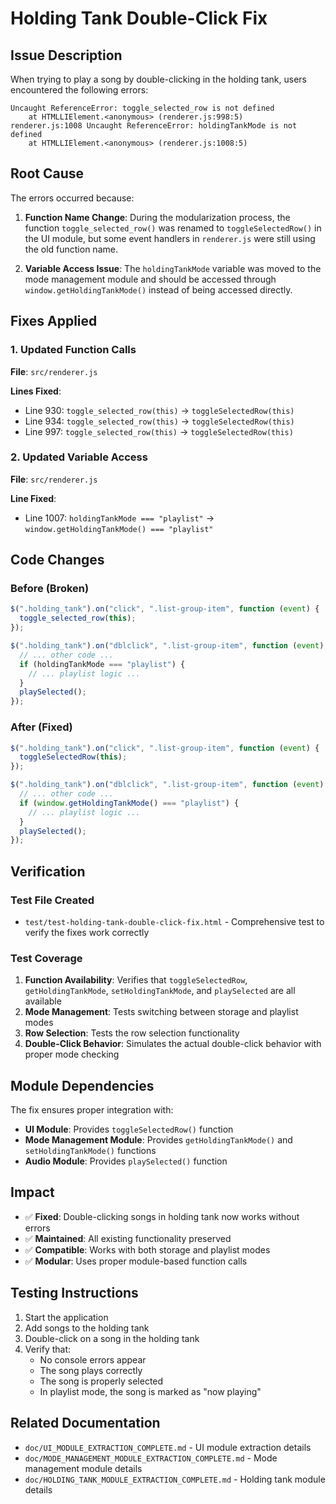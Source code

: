 # Holding Tank Double-Click Fix

## Issue Description

When trying to play a song by double-clicking in the holding tank, users encountered the following errors:

```
Uncaught ReferenceError: toggle_selected_row is not defined
    at HTMLLIElement.<anonymous> (renderer.js:998:5)
renderer.js:1008 Uncaught ReferenceError: holdingTankMode is not defined
    at HTMLLIElement.<anonymous> (renderer.js:1008:5)
```

## Root Cause

The errors occurred because:

1. **Function Name Change**: During the modularization process, the function `toggle_selected_row()` was renamed to `toggleSelectedRow()` in the UI module, but some event handlers in `renderer.js` were still using the old function name.

2. **Variable Access Issue**: The `holdingTankMode` variable was moved to the mode management module and should be accessed through `window.getHoldingTankMode()` instead of being accessed directly.

## Fixes Applied

### 1. Updated Function Calls

**File**: `src/renderer.js`

**Lines Fixed**:
- Line 930: `toggle_selected_row(this)` → `toggleSelectedRow(this)`
- Line 934: `toggle_selected_row(this)` → `toggleSelectedRow(this)`
- Line 997: `toggle_selected_row(this)` → `toggleSelectedRow(this)`

### 2. Updated Variable Access

**File**: `src/renderer.js`

**Line Fixed**:
- Line 1007: `holdingTankMode === "playlist"` → `window.getHoldingTankMode() === "playlist"`

## Code Changes

### Before (Broken)
```javascript
$(".holding_tank").on("click", ".list-group-item", function (event) {
  toggle_selected_row(this);
});

$(".holding_tank").on("dblclick", ".list-group-item", function (event) {
  // ... other code ...
  if (holdingTankMode === "playlist") {
    // ... playlist logic ...
  }
  playSelected();
});
```

### After (Fixed)
```javascript
$(".holding_tank").on("click", ".list-group-item", function (event) {
  toggleSelectedRow(this);
});

$(".holding_tank").on("dblclick", ".list-group-item", function (event) {
  // ... other code ...
  if (window.getHoldingTankMode() === "playlist") {
    // ... playlist logic ...
  }
  playSelected();
});
```

## Verification

### Test File Created
- `test/test-holding-tank-double-click-fix.html` - Comprehensive test to verify the fixes work correctly

### Test Coverage
1. **Function Availability**: Verifies that `toggleSelectedRow`, `getHoldingTankMode`, `setHoldingTankMode`, and `playSelected` are all available
2. **Mode Management**: Tests switching between storage and playlist modes
3. **Row Selection**: Tests the row selection functionality
4. **Double-Click Behavior**: Simulates the actual double-click behavior with proper mode checking

## Module Dependencies

The fix ensures proper integration with:

- **UI Module**: Provides `toggleSelectedRow()` function
- **Mode Management Module**: Provides `getHoldingTankMode()` and `setHoldingTankMode()` functions
- **Audio Module**: Provides `playSelected()` function

## Impact

- ✅ **Fixed**: Double-clicking songs in holding tank now works without errors
- ✅ **Maintained**: All existing functionality preserved
- ✅ **Compatible**: Works with both storage and playlist modes
- ✅ **Modular**: Uses proper module-based function calls

## Testing Instructions

1. Start the application
2. Add songs to the holding tank
3. Double-click on a song in the holding tank
4. Verify that:
   - No console errors appear
   - The song plays correctly
   - The song is properly selected
   - In playlist mode, the song is marked as "now playing"

## Related Documentation

- `doc/UI_MODULE_EXTRACTION_COMPLETE.md` - UI module extraction details
- `doc/MODE_MANAGEMENT_MODULE_EXTRACTION_COMPLETE.md` - Mode management module details
- `doc/HOLDING_TANK_MODULE_EXTRACTION_COMPLETE.md` - Holding tank module details 